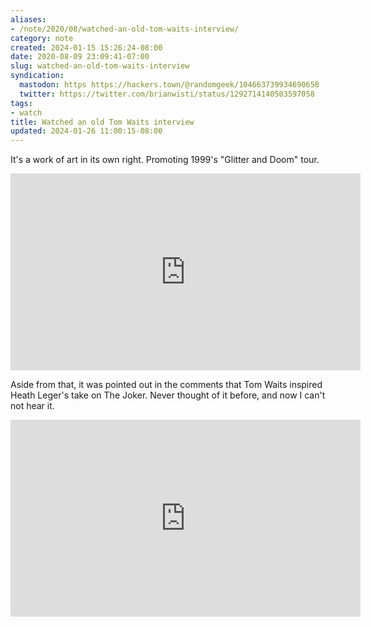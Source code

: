 ```yaml
---
aliases:
- /note/2020/08/watched-an-old-tom-waits-interview/
category: note
created: 2024-01-15 15:26:24-08:00
date: 2020-08-09 23:09:41-07:00
slug: watched-an-old-tom-waits-interview
syndication:
  mastodon: https https://hackers.town/@randomgeek/104663739934690658
  twitter: https://twitter.com/brianwisti/status/1292714140503597058
tags:
- watch
title: Watched an old Tom Waits interview
updated: 2024-01-26 11:00:15-08:00
---
```


It's a work of art in its own right. Promoting 1999's "Glitter and Doom" tour.

<iframe width="560" height="315" src="https://www.youtube.com/embed/Psk3rmjonQA" title="YouTube video player" frameborder="0" allow="accelerometer; autoplay; clipboard-write; encrypted-media; gyroscope; picture-in-picture" allowfullscreen></iframe>

Aside from that, it was pointed out in the comments that Tom Waits inspired Heath Leger's take on The Joker. Never thought of it before, and now I can't not hear it.

<iframe width="560" height="315" src="https://www.youtube.com/embed/1m5z3vxTd7U" title="YouTube video player" frameborder="0" allow="accelerometer; autoplay; clipboard-write; encrypted-media; gyroscope; picture-in-picture" allowfullscreen></iframe>